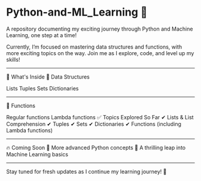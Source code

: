 # Python-and-ML_Learning 🚀
A repository documenting my exciting journey through Python and Machine Learning, one step at a time!

Currently, I’m focused on mastering data structures and functions, with more exciting topics on the way. Join me as I explore, code, and level up my skills!

---
📂 What's Inside
📌 Data Structures

Lists
Tuples
Sets
Dictionaries

---
📌 Functions

Regular functions
Lambda functions
✅ Topics Explored So Far
✔ Lists & List Comprehension
✔ Tuples
✔ Sets
✔ Dictionaries
✔ Functions (including Lambda functions)

---
🔥 Coming Soon
🚀 More advanced Python concepts
🤖 A thrilling leap into Machine Learning basics

---
Stay tuned for fresh updates as I continue my learning journey! 🚀
